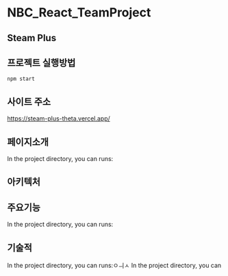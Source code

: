 # NBC_React_TeamProject
## Steam Plus
## 프로젝트 실행방법
`npm start`
## 사이트 주소
https://steam-plus-theta.vercel.app/
## 페이지소개
In the project directory, you can runs:
## 아키텍처 

## 주요기능

In the project directory, you can runs:
## 기술적 
In the project directory, you can runs:ㅇㅢㅅ
In the project directory, you can   
